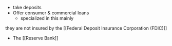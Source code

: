 - take deposits
- Offer consumer & commercial loans
	- specialized in this mainly

they are not insured by the [[Federal Deposit Insurance Corporation (FDIC)]]

- The [[Reserve Bank]]
